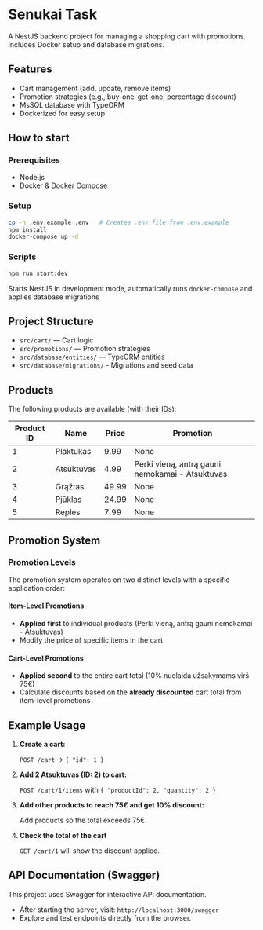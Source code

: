 # Senukai Task

A NestJS backend project for managing a shopping cart with promotions. Includes Docker setup and database migrations.

## Features
- Cart management (add, update, remove items)
- Promotion strategies (e.g., buy-one-get-one, percentage discount)
- MsSQL database with TypeORM
- Dockerized for easy setup

## How to start

### Prerequisites
- Node.js
- Docker & Docker Compose

### Setup

```sh
cp -n .env.example .env   # Creates .env file from .env.example
npm install
docker-compose up -d
```

### Scripts

```sh
npm run start:dev
```

Starts NestJS in development mode, automatically runs `docker-compose` and applies database migrations

## Project Structure
- `src/cart/` — Cart logic
- `src/promotions/` — Promotion strategies
- `src/database/entities/` — TypeORM entities
- `src/database/migrations/` - Migrations and seed data


## Products

The following products are available (with their IDs):

| Product ID | Name        | Price  | Promotion                                        |
|------------|-------------|--------|--------------------------------------------------|
| 1          | Plaktukas   | 9.99   | None                                             |
| 2          | Atsuktuvas  | 4.99   | Perki vieną, antrą gauni nemokamai - Atsuktuvas  |
| 3          | Grąžtas     | 49.99  | None                                             |
| 4          | Pjūklas     | 24.99  | None                                             |
| 5          | Replės      | 7.99   | None                                             |

## Promotion System

### Promotion Levels

The promotion system operates on two distinct levels with a specific application order:

#### Item-Level Promotions
- **Applied first** to individual products (Perki vieną, antrą gauni nemokamai - Atsuktuvas)
- Modify the price of specific items in the cart

#### Cart-Level Promotions  
- **Applied second** to the entire cart total (10% nuolaida užsakymams virš 75€)
- Calculate discounts based on the **already discounted** cart total from item-level promotions


## Example Usage

1. **Create a cart:**
   
   `POST /cart` → `{ "id": 1 }`

2. **Add 2 Atsuktuvas (ID: 2) to cart:**
  
    `POST /cart/1/items` with `{ "productId": 2, "quantity": 2 }`

3. **Add other products to reach 75€ and get 10% discount:**
   
   Add products so the total exceeds 75€.

4. **Check the total of the cart**
   
   `GET /cart/1` will show the discount applied.

## API Documentation (Swagger)
This project uses Swagger for interactive API documentation.

- After starting the server, visit: `http://localhost:3000/swagger`
- Explore and test endpoints directly from the browser.
